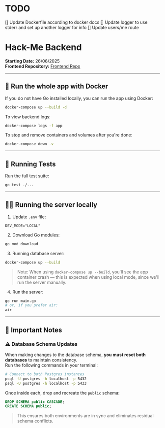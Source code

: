 # TODO
[] Update Dockerfile according to docker docs 
[] Update logger to use stderr and set up another logger for info
[] Update users/me route

# Hack-Me Backend

**Starting Date:** 26/06/2025  
**Frontend Repository:** [Frontend Repo](https://github.com/RichardHoa/hack-me-frontend) 

---

## 🐳 Run the whole app with Docker

If you do not have Go installed locally, you can run the app using Docker:

```bash
docker-compose up --build -d
```

To view backend logs:

```bash
docker-compose logs -f app
```

To stop and remove containers and volumes after you're done:

```bash
docker-compose down -v
```

---

## 🧪 Running Tests

Run the full test suite:

```bash
go test ./...
```

---

## 🧑‍💻 Running the server locally

1. Update `.env` file:

```
DEV_MODE="LOCAL"
```

2. Download Go modules:

```bash
go mod download
```

3. Running database server:
```bash
docker-compose up --build
```
> Note: When using `docker-compose up --build`, you'll see the app container crash — this is expected when using local mode, since we'll run the server manually.

4. Run the server:

```bash
go run main.go
# or, if you prefer air:
air
```

---

## 📝 Important Notes

### ⚠️ Database Schema Updates
When making changes to the database schema, **you must reset both databases** to maintain consistency.  
Run the following commands in your terminal:

```bash
# Connect to both Postgres instances
psql -U postgres -h localhost -p 5432
psql -U postgres -h localhost -p 5433
```

Once inside each, drop and recreate the `public` schema:

```sql
DROP SCHEMA public CASCADE;
CREATE SCHEMA public;
```

> This ensures both environments are in sync and eliminates residual schema conflicts.


